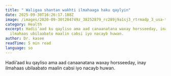 ```yaml
---
title: " Waligaa shantan wakhti ilmahaaga haku qaylyin"
date: 2025-09-30T16:26:17.188Z
image: /images/2020-09-30t204749z_38252879_rc289j9a1sj3_rtrmadp_3_usa-texas-amoeba-1758195551.webp
category: Health
excerpt: Hadii’aad ku qayliso ama aad canaanatana waxay horsseeday, inay
  ilmahaas ubilaabato maalin cabsi iyo nacayb huwan.
author: Dr. kasee
readTime: 5 min read
language: so
---
```

<!--StartFragment-->

Hadii’aad ku qayliso ama aad canaanatana waxay horsseeday, inay ilmahaas ubilaabato maalin cabsi iyo nacayb huwan.

<!--EndFragment-->